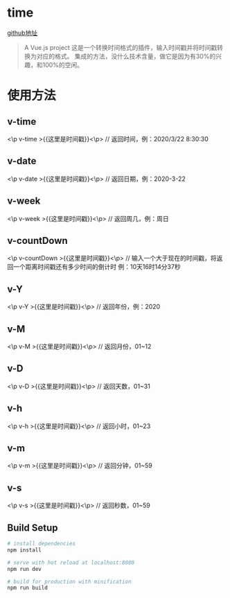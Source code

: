 # time

<a href="https://github.com/Jkssns/time">github地址</a>

> A Vue.js project
> 这是一个转换时间格式的插件，输入时间戳并将时间戳转换为对应的格式。
> 集成的方法，没什么技术含量，做它是因为有30%的兴趣，和100%的空闲。

# 使用方法

## v-time 
<\p v-time >{{这里是时间戳}}<\p>  // 返回时间，例：2020/3/22 8:30:30

## v-date 
<\p v-date >{{这里是时间戳}}<\p>  // 返回日期，例：2020-3-22

## v-week 
<\p v-week >{{这里是时间戳}}<\p>  // 返回周几，例：周日

## v-countDown
<\p v-countDown >{{这里是时间戳}}<\p>  // 输入一个大于现在的时间戳，将返回一个距离时间戳还有多少时间的倒计时 例：10天16时14分37秒

## v-Y
<\p v-Y >{{这里是时间戳}}<\p> // 返回年份，例：2020

## v-M
<\p v-M >{{这里是时间戳}}<\p> // 返回月份，01~12

## v-D
<\p v-D >{{这里是时间戳}}<\p> // 返回天数，01~31

## v-h
<\p v-h >{{这里是时间戳}}<\p> // 返回小时，01~23

## v-m
<\p v-m >{{这里是时间戳}}<\p> // 返回分钟，01~59

## v-s
<\p v-s >{{这里是时间戳}}<\p> // 返回秒数，01~59

## Build Setup

``` bash
# install dependencies
npm install

# serve with hot reload at localhost:8080
npm run dev

# build for production with minification
npm run build
```

